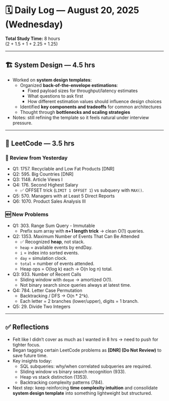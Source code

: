 # 🗓️ Daily Log —  August 20, 2025 (Wednesday)

**Total Study Time:** 8 hours  
(2 + 1.5 + 1 + 2.25 + 1.25)

---

## 🏗 System Design — 4.5 hrs
- Worked on **system design templates**:
  - Organized **back-of-the-envelope estimations**:
    - Fixed payload sizes for throughput/latency estimates
    - What questions to ask first
    - How different estimation values should influence design choices
  - Identified **key components and tradeoffs** for common architectures
  - Thought through **bottlenecks and scaling strategies**
- Notes: still refining the template so it feels natural under interview pressure.

---

## 🔢 LeetCode — 3.5 hrs

### 🔄 Review from Yesterday
- Q1: 1757. Recyclable and Low Fat Products [DNR]  
- Q2: 595. Big Countries [DNR]  
- Q3: 1148. Article Views I  
- Q4: 176. Second Highest Salary  
  - ✅ OFFSET trick (`LIMIT 1 OFFSET 1`) vs subquery with `MAX()`.
- Q5: 570. Managers with at Least 5 Direct Reports  
- Q6: 1070. Product Sales Analysis III 

### 🆕 New Problems
- Q1: 303. Range Sum Query - Immutable  
  - Prefix sum array with **n+1 length trick** → clean O(1) queries.  
- Q2: 1353. Maximum Number of Events That Can Be Attended  
  - ✅ Recognized **heap**, not stack.  
  - `heap` = available events by endDay.  
  - `i` = index into sorted events.  
  - `day` = simulation clock.  
  - `total` = number of events attended.  
  - Heap ops = O(log k) each → O(n log n) total.  
- Q3: 933. Number of Recent Calls  
  - Sliding window with `deque` → amortized O(1).  
  - Not binary search since queries always at latest time.  
- Q4: 784. Letter Case Permutation  
  - Backtracking / DFS → O(n * 2^k).  
  - Each letter = 2 branches (lower/upper), digits = 1 branch.  
- Q5: 29. Divide Two Integers

---

## ✅ Reflections
- Felt like I didn’t cover as much as I wanted in 8 hrs → need to push for tighter focus.  
- Began tagging certain LeetCode problems as **[DNR] (Do Not Review)** to save future time.  
- Key insights today:  
  - SQL subqueries: why/when correlated subqueries are required.  
  - Sliding window vs binary search recognition (933).  
  - Heap vs stack distinction (1353).  
  - Backtracking complexity patterns (784).  
- Next step: keep reinforcing **time complexity intuition** and consolidate **system design template** into something lightweight but structured.  